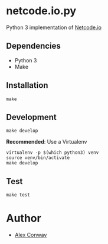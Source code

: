 # netcode.io.py
Python 3 implementation of [Netcode.io](http://netcode.io)


## Dependencies
- Python 3
- Make


## Installation
```
make
```


## Development
```
make develop
```
__Recommended__: Use a Virtualenv
```
virtualenv -p $(which python3) venv
source venv/bin/activate
make develop
```


## Test
```
make test
```


# Author
- [Alex Conway](https://github.com/abconway)

